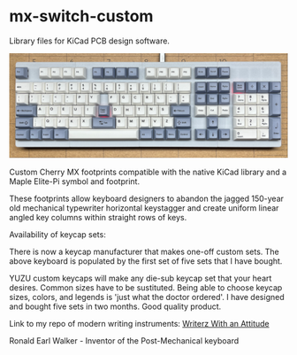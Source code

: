 # mx-switch-custom
Library files for KiCad PCB design software.

<img src="Images/MaximusGitHub.png" width="650" />

Custom Cherry MX footprints compatible with the native KiCad library and a Maple Elite-Pi symbol and footprint. 

These footprints allow keyboard designers to abandon the jagged 150-year old mechanical typewriter horizontal keystagger and 
create uniform linear angled key columns within straight rows of keys.

Availability of keycap sets:

There is now a keycap manufacturer that makes one-off custom sets. The above keyboard is populated by the first set of five sets that I have bought.

YUZU custom keycaps will make any die-sub keycap set that your heart desires. Common sizes have to be sustituted. Being able to choose keycap sizes, 
colors, and legends is 'just what the doctor ordered'. I have designed and bought five sets in two months. Good quality product.

Link to my repo of modern writing instruments: [Writerz With an Attitude](https://github.com/Dholydai/writerz-with-an-attitude)

Ronald Earl Walker - Inventor of the Post-Mechanical keyboard
